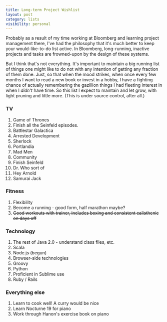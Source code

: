 ```yaml
---
title: Long-term Project Wishlist
layout: post
category: lists
visibility: personal
---
```


Probably as a result of my time working at Bloomberg and learning project management there, I've had the philosophy that it's much better to keep your would-like-to-do list active. In Bloomberg, long-running, inactive projects and tasks are frowned-upon by the design of these systems.

But I think that's not everything. It's important to maintain a big running list of things one might like to do not with any intention of getting any fraction of them done. Just, so that when the mood strikes, when once every few months I want to read a new book or invest in a hobby, I have a fighting chance of actually remembering the gazillion things I had fleeting interest in when I *didn't* have time. So this list I expect to maintain and let grow, with light pruning and little more. (This is under source control, after all.)

### TV

1. Game of Thrones
2. Finish all the Seinfeld episodes.
3. Battlestar Galactica
4. Arrested Development
5. Sherlock
6. Portlandia
7. Mad Men
8. Community
9. Finish Seinfeld
10. Dr. Who sort of
11. Hey Arnold
12. Samurai Jack

### Fitness

1. Flexibility
2. Become a running - good form, half marathon maybe?
3. ~~Good workouts with trainer, includes boxing and consistent calisthenic on days off~~

### Technology

1. The rest of Java 2.0 - understand class files, etc.
2. Scala
3. ~~Node.js (begun)~~
4. Browser-side technologies
5. Groovy
6. Python
7. Proficient in Sublime use
8. Ruby / Rails

### Everything else

1. Learn to cook well! A curry would be nice
2. Learn Nocturne 19 for piano
3. Work through Hanon's exercise book on piano
